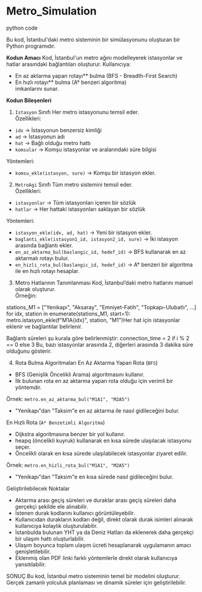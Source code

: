 # Metro_Simulation
python code

Bu kod, İstanbul'daki metro sisteminin bir simülasyonunu oluşturan bir Python programıdır.

**Kodun Amacı**
Kod, İstanbul'un metro ağını modelleyerek istasyonlar ve hatlar arasındaki bağlantıları oluşturur. Kullanıcıya:
- En az aktarma yapan rotayı** bulma (BFS - Breadth-First Search)
- En hızlı rotayı** bulma (A* benzeri algoritma)  
imkanlarını sunar.


**Kodun Bileşenleri**
1. `Istasyon` Sınıfı
Her metro istasyonunu temsil eder.  
Özellikleri:
- `idx` → İstasyonun benzersiz kimliği
- `ad` → İstasyonun adı
- `hat` → Bağlı olduğu metro hattı
- `komsular` → Komşu istasyonlar ve aralarındaki süre bilgisi

Yöntemleri:
- `komsu_ekle(istasyon, sure)` → Komşu bir istasyon ekler.


2. `MetroAgi` Sınıfı
Tüm metro sistemini temsil eder.  
Özellikleri:
- `istasyonlar` → Tüm istasyonları içeren bir sözlük
- `hatlar` → Her hattaki istasyonları saklayan bir sözlük

Yöntemleri:
- `istasyon_ekle(idx, ad, hat)` → Yeni bir istasyon ekler.
- `baglanti_ekle(istasyon1_id, istasyon2_id, sure)` → İki istasyon arasında bağlantı ekler.
- `en_az_aktarma_bul(baslangic_id, hedef_id)` → BFS kullanarak en az aktarmalı rotayı bulur.
- `en_hizli_rota_bul(baslangic_id, hedef_id)` → A* benzeri bir algoritma ile en hızlı rotayı hesaplar.


3. Metro Hatlarının Tanımlanması
Kod, İstanbul’daki metro hatlarını manuel olarak oluşturur.  
Örneğin:

stations_M1 = ["Yenikapı", "Aksaray", "Emniyet-Fatih", "Topkapı-Ulubatlı", ...]
for idx, station in enumerate(stations_M1, start=1):
    metro.istasyon_ekle(f"M1A{idx}", station, "M1")Her hat için istasyonlar eklenir ve bağlantılar belirlenir.

Bağlantı süreleri şu kurala göre belirlenmiştir: connection_time = 2 if i % 2 == 0 else 3
Bu, bazı istasyonlar arasında 2, diğerleri arasında 3 dakika süre olduğunu gösterir.


4. Rota Bulma Algoritmaları
En Az Aktarma Yapan Rota (`BFS`)
- BFS (Genişlik Öncelikli Arama) algoritmasını kullanır.
- İlk bulunan rota en az aktarma yapan rota olduğu için verimli bir yöntemdir.

Örnek:  `metro.en_az_aktarma_bul("M1A1", "M2A5")`
- "Yenikapı"dan "Taksim"e en az aktarma ile nasıl gidileceğini bulur.


En Hızlı Rota (`A* Benzetimli Algoritma`)
- Dijkstra algoritmasına benzer bir yol kullanır.
- heapq (öncelikli kuyruk) kullanarak en kısa sürede ulaşılacak istasyonu seçer.
- Öncelikli olarak en kısa sürede ulaşılabilecek istasyonlar ziyaret edilir.

Örnek:  `metro.en_hizli_rota_bul("M1A1", "M2A5")`
- "Yenikapı"dan "Taksim"e en kısa sürede nasıl gidileceğini bulur.


Geliştirilebilecek Noktalar

- Aktarma arası geçiş süreleri ve duraklar arası geçiş süreleri daha gerçekçi şekilde ele alınabilir.
- İstenen durak kodlarını kullanıcı  görüntüleyebilir.
- Kullanıcıdan durakların kodları değil, direkt olarak durak isimleri alınarak kullanıcıya kolaylık oluşturulabilir.
- İstanbulda bulunan YHT ya da Deniz Hatları da eklenerek daha gerçekçi bir ulaşım hattı oluşturlabilir.
- Ulaşım boyunca toplam ulaşım ücreti hesaplanarak uygulamanın amacı genişletilebilir.
- Eklenmiş olan PDF linki farklı yöntemlerle direkt olarak kullanıcıya yansıtılabilir. 

SONUÇ
Bu kod, İstanbul metro sisteminin temel bir modelini oluşturur.  
Gerçek zamanlı yolculuk planlaması ve dinamik süreler için geliştirilebilir.
